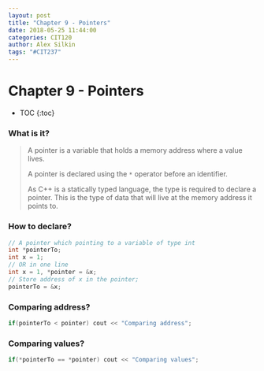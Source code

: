 ```yaml
---
layout: post
title: "Chapter 9 - Pointers"
date: 2018-05-25 11:44:00
categories: CIT120
author: Alex Silkin
tags: "#CIT237"
---
```


# Chapter 9 - Pointers

- TOC
{:toc}


### What is it?

> A pointer is a variable that holds a memory address where a value lives.
>
> A pointer is declared using the `*` operator before an identifier.
>
> As C++ is a statically typed language, the type is required to declare a pointer. This is the type of data that will live at the memory address it points to.


### How to declare?

```c++
// A pointer which pointing to a variable of type int
int *pointerTo;
int x = 1;
// OR in one line
int x = 1, *pointer = &x;
// Store address of x in the pointer;
pointerTo = &x;
```

### Comparing address?

```c++
if(pointerTo < pointer) cout << "Comparing address";
```

### Comparing values?

```c++
if(*pointerTo == *pointer) cout << "Comparing values";
```

